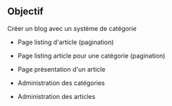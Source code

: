## Objectif

Créer un blog avec un système de catégorie

- Page listing d'article (pagination)

- Page listing article pour une catégorie (pagination)

- Page présentation d'un article

- Administration des catégories

- Administration des articles


